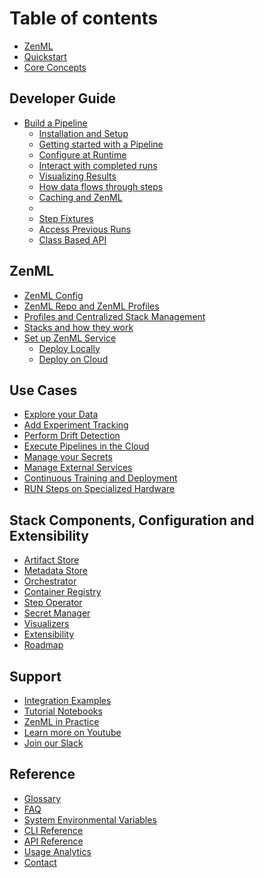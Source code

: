 # Table of contents

* [ZenML](index.md)
* [Quickstart](introduction/quickstart-guide.md)
* [Core Concepts](introduction/core-concepts.md)

## Developer Guide

* [Build a Pipeline](guides/getting_started.md)
  * [Installation and Setup](https://app.gitbook.com/s/LWlYNPPpa3uk98PYtTuB/developer-guide/getting\_started#installation-and-setup)
  * [Getting started with a Pipeline](https://app.gitbook.com/s/LWlYNPPpa3uk98PYtTuB/developer-guide/getting\_started#getting-started-with-a-pipeline)
  * [Configure at Runtime](https://app.gitbook.com/s/LWlYNPPpa3uk98PYtTuB/developer-guide/getting\_started#configure-at-runtime)
  * [Interact with completed runs](https://app.gitbook.com/s/LWlYNPPpa3uk98PYtTuB/developer-guide/getting\_started#interact_with_completed_runs)
  * [Visualizing Results](https://app.gitbook.com/s/LWlYNPPpa3uk98PYtTuB/developer-guide/getting\_started#visualizing-results)
  * [How data flows through steps](https://app.gitbook.com/s/LWlYNPPpa3uk98PYtTuB/developer-guide/getting\_started#how-data-flows-through-steps)
  * [Caching and ZenML](https://app.gitbook.com/s/LWlYNPPpa3uk98PYtTuB/developer-guide/getting\_started#caching-and-zenml)
  * 
  * [Step Fixtures](guides/basics/step-fixtures.md)
  * [Access Previous Runs](guides/basics/historic-runs.m)
  * [Class Based API](guides/basics/class_based_api.md)

## ZenML

* [ZenML Config]()
* [ZenML Repo and ZenML Profiles]()
* [Profiles and Centralized Stack Management](use_cases/profiles.md)
* [Stacks and how they work]()
* [Set up ZenML Service]()
  * [Deploy Locally]()
  * [Deploy on Cloud]()

## Use Cases

* [Explore your Data](use_cases/explore_data.md)
* [Add Experiment Tracking]()
* [Perform Drift Detection]()
* [Execute Pipelines in the Cloud](use_cases/guide-aws-gcp-azure.md)
* [Manage your Secrets](use_cases/secrets.md)
* [Manage External Services](use_cases/services.md)
* [Continuous Training and Deployment](use_cases/continuous-training-and-deployment.md)
* [RUN Steps on Specialized Hardware](use_cases/step-operators.md)

## Stack Components, Configuration and Extensibility

* [Artifact Store](stack_and_components/artifact_store.md)
* [Metadata Store](stack_and_components/metadata_store.md)
* [Orchestrator](stack_and_components/orchestrator.md)
* [Container Registry](stack_and_components/container_registry.md)
* [Step Operator](stack_and_components/step_operator.md)
* [Secret Manager](stack_and_components/secret_manager.md)
* [Visualizers](stack_and_components/visualizers.md)
* [Extensibility]()
* [Roadmap](stack_and_components/roadmap.md)

## Support

- [Integration Examples](https://github.com/zenml-io/zenml/tree/main/examples)
- [Tutorial Notebooks](https://github.com/zenml-io/zenbytes)
- [ZenML in Practice](https://github.com/zenml-io/zenfiles)
- [Learn more on Youtube](https://www.youtube.com/channel/UCi79n61eV2sVyYxJOqk_bMw)
- [Join our Slack](https://zenml.io/slack-invite/)

## Reference

- [Glossary](reference/glossary.md)
- [FAQ]()
- [System Environmental Variables](reference/system-env.md)
- [CLI Reference](https://apidocs.zenml.io/latest/cli/)
- [API Reference](https://apidocs.zenml.io/latest/)
- [Usage Analytics](reference/usage-analytics.md)
- [Contact](reference/contact.md)